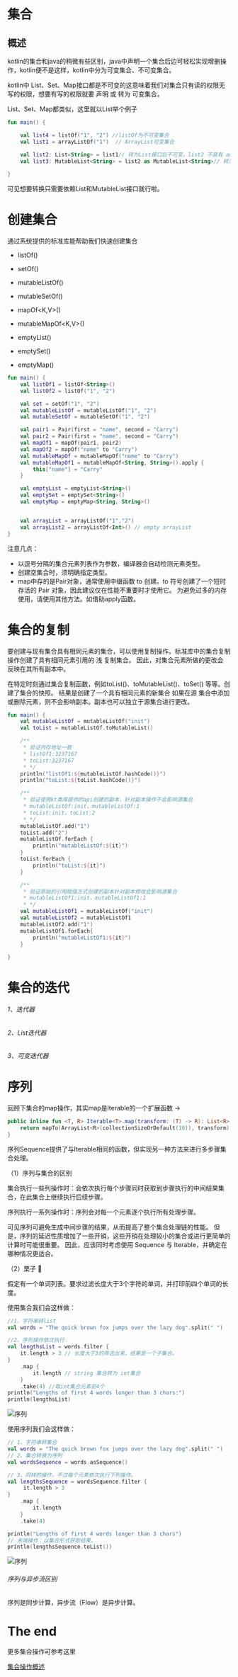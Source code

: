 # 集合

## 概述

kotlin的集合和java的稍微有些区别，java中声明一个集合后边可轻松实现增删操作，kotlin便不是这样，kotlin中分为可变集合、不可变集合。

kotlin中 List、Set、Map接口都是不可变的这意味着我们对集合只有读的权限无写的权限，想要有写的权限就要 声明 或 转为 可变集合。


List、Set、Map都类似，这里就以List举个例子

```kotlin
fun main() {

    val list4 = listOf("1", "2") //listOf为不可变集合
    val list1 = arrayListOf("1")  // ArrayList可变集合

    val list2: List<String> = list1// 转为List接口后不可变。list2 不具有 add remove操作
    val list3: MutableList<String> = list2 as MutableList<String>// 转为MutableList接口后可变
    
}
```

可见想要转换只需要依赖List和MutableList接口就行啦。

# 创建集合

通过系统提供的标准库能帮助我们快速创建集合

- listOf<T>()
- setOf<T>()
- mutableListOf<T>()
- mutableSetOf<T>()
- mapOf<K,V>() 
- mutableMapOf<K,V>()

- emptyList()
- emptySet()
- emptyMap()

```kotlin
fun main() {
    val listOf1 = listOf<String>()
    val listOf2 = listOf("1", "2")

    val set = setOf("1", "2")
    val mutableListOf = mutableListOf("1", "2")
    val mutableSetOf = mutableSetOf("1", "2")

    val pair1 = Pair(first = "name", second = "Carry")
    val pair2 = Pair(first = "name", second = "Carry")
    val mapOf1 = mapOf(pair1, pair2)
    val mapOf2 = mapOf("name" to "Carry")
    val mutableMapOf = mutableMapOf("name" to "Carry")
    val mutableMapOf1 = mutableMapOf<String, String>().apply {
        this["name"] = "Carry"
    }

    val emptyList = emptyList<String>()
    val emptySet = emptySet<String>()
    val emptyMap = emptyMap<String, String>()


    val arrayList = arrayListOf("1","2")
    val arrayList2 = arrayListOf<Int>() // empty arrayList
}
```

注意几点：

- 以逗号分隔的集合元素列表作为参数，编译器会自动检测元素类型。
- 创建空集合时，须明确指定类型。
- map中存的是Pair对象，通常使用中缀函数 to 创建。to 符号创建了一个短时存活的 Pair 对象，因此建议仅在性能不重要时才使用它。 为避免过多的内存
使用，请使用其他方法。如借助apply函数。


# 集合的复制

要创建与现有集合具有相同元素的集合，可以使用复制操作。标准库中的集合复制操作创建了具有相同元素引用的 浅 复制集合。 因此，对集合元素所做的更改会
反映在其所有副本中。

在特定时刻通过集合复制函数，例如toList()、toMutableList()、toSet() 等等。创建了集合的快照。 结果是创建了一个具有相同元素的新集合 如果在源
集合中添加或删除元素，则不会影响副本。副本也可以独立于源集合进行更改。

```kotlin
fun main() {
    val mutableListOf = mutableListOf("init")
    val toList = mutableListOf.toMutableList()

    /**
     * 验证内存地址一致
     * listOf1:3237167
     * toList:3237167
     * */ 
    println("listOf1:${mutableListOf.hashCode()}")
    println("toList:${toList.hashCode()}")

    /**
     * 验证使用kt类库提供的api创建的副本，针对副本操作不会影响源集合
     * mutableListOf:init、mutableListOf:1
     * toList:init、toList:2
     * */
    mutableListOf.add("1")
    toList.add("2")
    mutableListOf.forEach {
        println("mutableListOf:${it}")
    }
    toList.forEach {
        println("toList:${it}")
    }

    /**
     * 验证原始的引用赋值方式创建的副本针对副本修改会影响源集合
     * mutableListOf1:init、mutableListOf1:1
     * */
    val mutableListOf1 = mutableListOf("init")
    val mutableListOf2 = mutableListOf1
    mutableListOf2.add("1")
    mutableListOf1.forEach{
        println("mutableListOf1:${it}")
    }
    
}
```

# 集合的迭代

###### 1、迭代器

###### 2、List迭代器

###### 3、可变迭代器


# 序列

回顾下集合的map操作，其实map是Iterable的一个扩展函数 ->

```kotlin
public inline fun <T, R> Iterable<T>.map(transform: (T) -> R): List<R> {
    return mapTo(ArrayList<R>(collectionSizeOrDefault(10)), transform)
}
```
序列Sequence<T>提供了与Iterable<T>相同的函数，但实现另一种方法来进行多步骤集合处理。


（1）序列与集合的区别

集合执行一些列操作时：会依次执行每个步骤同时获取到步骤执行的中间结果集合，在此集合上继续执行后续步骤。

序列执行一系列操作时：序列会对每一个元素逐个执行所有处理步骤。

可见序列可避免生成中间步骤的结果，从而提高了整个集合处理链的性能。 但是，序列的延迟性质增加了一些开销，这些开销在处理较小的集合或进行更简单的计算时可能很重要。 因此，应该同时考虑使用 Sequence 与 Iterable，并确定在哪种情况更适合。

（2）栗子 🌰

假定有一个单词列表。要求过滤长度大于3个字符的单词，并打印前四个单词的长度。

使用集合我们会这样做：

```kotlin
//1、字符串转list
val words = "The quick brown fox jumps over the lazy dog".split(" ")

//2、序列操作依次执行
val lengthsList = words.filter {
    it.length > 3 // 长度大于3的筛选出来，结果是一个子集合。
}
    .map {
        it.length // string 集合转为 int集合
    }
    .take(4) //取int集合元素前4个
println("Lengths of first 4 words longer than 3 chars:")
println(lengthsList)
```

![序列](https://gitee.com/sunnnydaydev/my-pictures/raw/master/github/kt/Iterable.png)

使用序列我们会这样做：

```kotlin
// 1、字符串转集合
val words = "The quick brown fox jumps over the lazy dog".split(" ")
// 2、集合转换为序列
val wordsSequence = words.asSequence()

// 3、同样的操作，不过每个元素依次执行下列操作。
val lengthsSequence = wordsSequence.filter {
     it.length > 3 
}
    .map { 
        it.length 
    }
    .take(4)

println("Lengths of first 4 words longer than 3 chars")
// 末端操作：以集合形式获取结果。
println(lengthsSequence.toList())
```

![序列](https://gitee.com/sunnnydaydev/my-pictures/raw/master/github/kt/Sequence.png)

###### 序列与异步流区别

序列是同步计算，异步流（Flow）是异步计算。


# The end

更多集合操作可参考这里

[集合操作概述](https://www.kotlincn.net/docs/reference/collection-operations.html)




